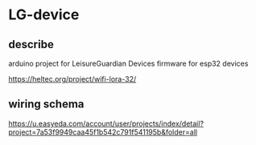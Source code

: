 # LG-device
## describe
arduino project for LeisureGuardian Devices firmware for esp32 devices  
  
https://heltec.org/project/wifi-lora-32/  
  
## wiring schema

https://u.easyeda.com/account/user/projects/index/detail?project=7a53f9949caa45f1b542c791f541195b&folder=all

